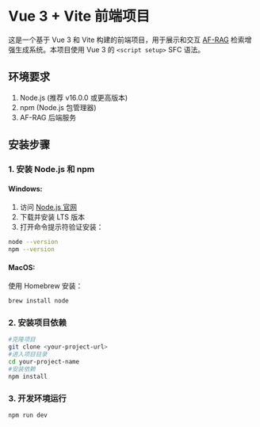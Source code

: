 # Vue 3 + Vite 前端项目

这是一个基于 Vue 3 和 Vite 构建的前端项目，用于展示和交互 [AF-RAG](https://github.com/heanshun/af-rag.git) 检索增强生成系统。本项目使用 Vue 3 的 `<script setup>` SFC 语法。

## 环境要求

1. Node.js (推荐 v16.0.0 或更高版本)
2. npm (Node.js 包管理器)
3. AF-RAG 后端服务

## 安装步骤

### 1. 安装 Node.js 和 npm

#### Windows:
1. 访问 [Node.js 官网](https://nodejs.org/)
2. 下载并安装 LTS 版本
3. 打开命令提示符验证安装：

```bash
node --version
npm --version
```

#### MacOS:
使用 Homebrew 安装：

```bash
brew install node
```

### 2. 安装项目依赖

```bash
#克隆项目
git clone <your-project-url>
#进入项目目录
cd your-project-name
#安装依赖
npm install
```

### 3. 开发环境运行

```bash
npm run dev
```
